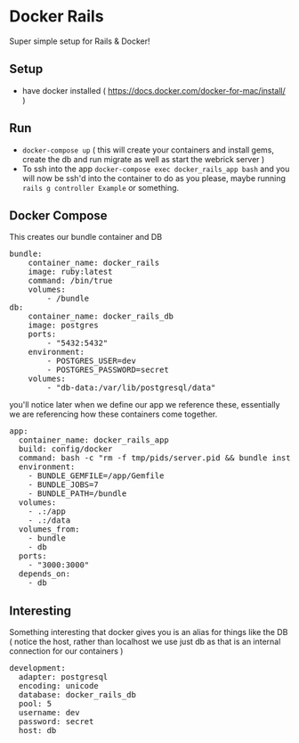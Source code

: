 Docker Rails
==================

Super simple setup for Rails & Docker!

## Setup
- have docker installed ( https://docs.docker.com/docker-for-mac/install/ )

## Run
- `docker-compose up` ( this will create your containers and install gems, create the db and run migrate as well as start the webrick server )
- To ssh into the app `docker-compose exec docker_rails_app bash` and you will now be ssh'd into the container to do as you please, maybe running `rails g controller Example` or something.

## Docker Compose

This creates our bundle container and DB
<pre>
bundle:
	container_name: docker_rails
	image: ruby:latest
	command: /bin/true
	volumes:
		- /bundle
db:
	container_name: docker_rails_db
	image: postgres
	ports:
		- "5432:5432"
	environment:
		- POSTGRES_USER=dev
		- POSTGRES_PASSWORD=secret
	volumes:
		- "db-data:/var/lib/postgresql/data"
</pre>

you'll notice later when we define our app we reference these, essentially we are referencing how these containers come together.
<pre>
app:
  container_name: docker_rails_app
  build: config/docker
  command: bash -c "rm -f tmp/pids/server.pid && bundle install && bundle exec rake db:create && bundle exec rake db:migrate && bundle exec rails s -p 3000 -b '0.0.0.0'"
  environment:
    - BUNDLE_GEMFILE=/app/Gemfile
    - BUNDLE_JOBS=7
    - BUNDLE_PATH=/bundle
  volumes:
    - .:/app
    - .:/data
  volumes_from:
    - bundle
    - db
  ports:
    - "3000:3000"
  depends_on:
    - db
</pre>

## Interesting
Something interesting that docker gives you is an alias for things like the DB ( notice the host, rather than localhost we use just db as that is an internal connection for our containers )
<pre>
development:
  adapter: postgresql
  encoding: unicode
  database: docker_rails_db
  pool: 5
  username: dev
  password: secret
  host: db
</pre>
